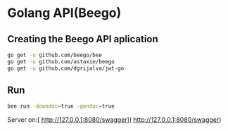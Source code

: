 
# Golang API(Beego)

## Creating the Beego API aplication

```bash
go get -u github.com/beego/bee
go get -u github.com/astaxie/beego
go get -u github.com/dgrijalva/jwt-go
```

## Run


```bash
bee run -downdoc=true -gendoc=true
```

Server on:[ http://127.0.0.1:8080/swagger]( http://127.0.0.1:8080/swagger)
